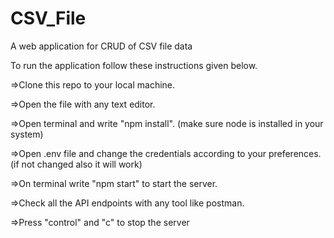 # CSV_File
A web application for CRUD of CSV file data

To run the application follow these instructions given below.

=>Clone this repo to your local machine.

=>Open the file with any text editor.

=>Open terminal and write "npm install". (make sure node is installed in your system)

=>Open .env file and change the credentials according to your preferences. (if not changed also it will work)

=>On terminal write "npm start" to start the server.

=>Check all the API endpoints with any tool like postman.

=>Press "control" and "c" to stop the server
